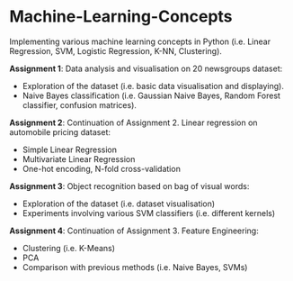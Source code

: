 # Machine-Learning-Concepts

Implementing various machine learning concepts in Python (i.e. Linear Regression, SVM, Logistic Regression, K-NN, Clustering).

**Assignment 1**: 
Data analysis and visualisation on 20 newsgroups dataset:

* Exploration of the dataset (i.e. basic data visualisation and displaying).
* Naive Bayes classification (i.e. Gaussian Naive Bayes, Random Forest classifier, confusion matrices).

**Assignment 2**: 
Continuation of Assignment 2. Linear regression on automobile pricing dataset:

* Simple Linear Regression 
* Multivariate Linear Regression
* One-hot encoding, N-fold cross-validation

**Assignment 3**: 
Object recognition based on bag of visual words:

* Exploration of the dataset (i.e. dataset visualisation)
* Experiments involving various SVM classifiers (i.e. different kernels)

**Assignment 4**: 
Continuation of Assignment 3. Feature Engineering:

* Clustering (i.e. K-Means)
* PCA
* Comparison with previous methods (i.e. Naive Bayes, SVMs)
